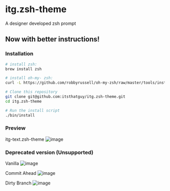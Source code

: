 itg.zsh-theme
=============

A designer developed zsh prompt

## Now with better instructions!

### Installation

```bash
# install zsh:
brew install zsh

# install oh-my- zsh:
curl -L https://github.com/robbyrussell/oh-my-zsh/raw/master/tools/install.sh | sh

# Clone this repository
git clone git@github.com:itsthatguy/itg.zsh-theme.git
cd itg.zsh-theme

# Run the install script
./bin/install
```


### Preview

itg-text.zsh-theme
![image](http://i.imgur.com/vMatGY0.png)

### Deprecated version (Unsupported)

Vanilla
![image](http://i.imgur.com/1hf8x.png)

Commit Ahead
![image](http://i.imgur.com/Acbdc.png)

Dirty Branch
![image](http://i.imgur.com/b3xPc.png)
